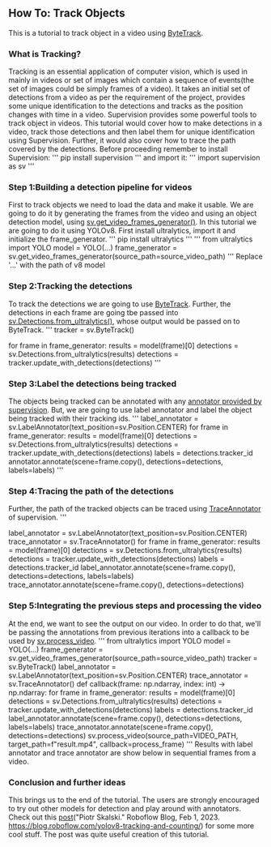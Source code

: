 ## How To: Track Objects
This is a tutorial to track object in a video using [ByteTrack](https://supervision.roboflow.com/trackers/#supervision.tracker.byte_tracker.core.ByteTrack).
### What is Tracking?
Tracking is an essential application of computer vision, which is used in mainly in videos or set of images which contain a sequence of events(the set of images could be simply frames of a video). It takes an initial set of detections from a video as per the requirement of the project, provides some unique identification to the detections and tracks as the position changes with time in a video. Supervision provides some powerful tools to track object in videos. This tutorial would cover how to make detections in a video, track those detections and then label them for unique identification using Supervision. Further, it would also cover how to trace the path covered by the detections.
Before proceeding remember to install Supervision:
'''
pip install supervision
'''
and import it:
'''
import supervision as sv
'''
### Step 1:Building a detection pipeline for videos
First to track objects we need to load the data and make it usable. We are going to do it by generating the frames from the video and using an object detection model, using [sv.get_video_frames_generator()](https://supervision.roboflow.com/utils/video/#get_video_frames_generator). In this tutorial we are going to do it using YOLOv8. 
First install ultralytics, import it and initialize the frame_generator.
'''
pip install ultralytics
'''
'''
from ultralytics import YOLO
model = YOLO(...)
frame_generator = sv.get_video_frames_generator(source_path=source_video_path)
'''
Replace '...' with the path of v8 model
### Step 2:Tracking the detections
To track the detections we are going to use [ByteTrack](https://supervision.roboflow.com/trackers/#supervision.tracker.byte_tracker.core.ByteTrack). Further, the detections in each frame are going tbe passed into [sv.Detections.from_ultralytics()](https://supervision.roboflow.com/detection/core/), whose output would be passed on to ByteTrack.
'''
tracker = sv.ByteTrack()

for frame in frame_generator:
    results = model(frame)[0]
    detections = sv.Detections.from_ultralytics(results)
    detections = tracker.update_with_detections(detections)
'''
### Step 3:Label the detections being tracked
The objects being tracked can be annotated with any [annotator provided by supervision](https://supervision.roboflow.com/annotators/#labelannotator). But, we are going to use label annotator and label the object being tracked with their tracking ids.
'''
label_annotator = sv.LabelAnnotator(text_position=sv.Position.CENTER) 
for frame in frame_generator:
    results = model(frame)[0]
    detections = sv.Detections.from_ultralytics(results)
    detections = tracker.update_with_detections(detections)
    labels = detections.tracker_id
    annotator.annotate(scene=frame.copy(), detections=detections, labels=labels)
'''
### Step 4:Tracing the path of the detections
Further, the path of the tracked objects can be traced using [TraceAnnotator](https://supervision.roboflow.com/annotators/#traceannotator) of supervision.
'''

label_annotator = sv.LabelAnnotator(text_position=sv.Position.CENTER) 
trace_annotator = sv.TraceAnnotator()
for frame in frame_generator:
    results = model(frame)[0]
    detections = sv.Detections.from_ultralytics(results)
    detections = tracker.update_with_detections(detections)
    labels = detections.tracker_id
    label_annotator.annotate(scene=frame.copy(), detections=detections, labels=labels)
    trace_annotator.annotate(scene=frame.copy(), detections=detections)
### Step 5:Integrating the previous steps and processing the video
At the end, we want to see the output on our video. In order to do that, we'll be passing the annotations from previous iterations into a callback to be used by [sv.process_video](https://supervision.roboflow.com/utils/video/#process_video).
'''
from ultralytics import YOLO
model = YOLO(...)
frame_generator = sv.get_video_frames_generator(source_path=source_video_path)
tracker = sv.ByteTrack()
label_annotator = sv.LabelAnnotator(text_position=sv.Position.CENTER) 
trace_annotator = sv.TraceAnnotator()
def callback(frame: np.ndarray, index: int) -> np.ndarray:
    for frame in frame_generator:
        results = model(frame)[0]
        detections = sv.Detections.from_ultralytics(results)
        detections = tracker.update_with_detections(detections)
        labels = detections.tracker_id
        label_annotator.annotate(scene=frame.copy(), detections=detections, labels=labels)
        trace_annotator.annotate(scene=frame.copy(), detections=detections)
sv.process_video(source_path=VIDEO_PATH, target_path=f"result.mp4", callback=process_frame)
'''
Results with label annotator and trace annotator are show below in sequential frames from a video.
### Conclusion and further ideas
This brings us to the end of the tutorial. The users are strongly encouraged to try out other models for detection and play around with annotators. Check out this [post](https://blog.roboflow.com/yolov8-tracking-and-counting/#object-tracking-with-bytetrack)("Piotr Skalski." Roboflow Blog, Feb 1, 2023. https://blog.roboflow.com/yolov8-tracking-and-counting/) for some more cool stuff. The post was quite useful creation of this tutorial.
